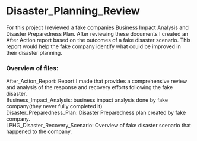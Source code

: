 # Disaster_Planning_Review
For this project I reviewed a fake companies Business Impact Analysis and Disaster Preparedness Plan. After reviewing these documents I created an After Action report based on the outcomes of a fake disaster scenario. This report would help the fake company identify what could be improved in their disaster planning.

### Overview of files:
After_Action_Report: Report I made that provides a comprehensive review and analysis of the response and recovery efforts following the fake disaster.   
Business_Impact_Analysis: business impact analysis done by fake company(they never fully completed it)  
Disaster_Preparedness_Plan: Disaster Preparedness plan created by fake company.  
LPHG_Disaster_Recovery_Scenario: Overview of fake disaster scenario that happened to the company.  

